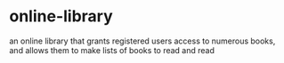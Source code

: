 # online-library

an online library that grants registered users access to numerous books, and allows them to make lists of books to read and read
